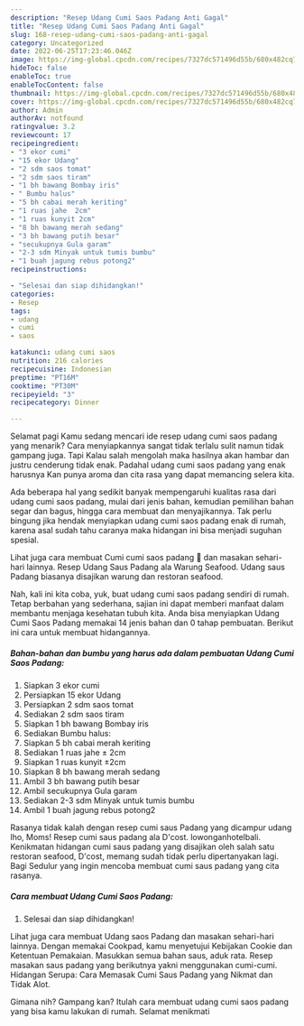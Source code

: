 ```yaml
---
description: "Resep Udang Cumi Saos Padang Anti Gagal"
title: "Resep Udang Cumi Saos Padang Anti Gagal"
slug: 168-resep-udang-cumi-saos-padang-anti-gagal
category: Uncategorized
date: 2022-06-25T17:23:46.046Z
image: https://img-global.cpcdn.com/recipes/7327dc571496d55b/680x482cq70/udang-cumi-saos-padang-foto-resep-utama.jpg
hideToc: false
enableToc: true
enableTocContent: false
thumbnail: https://img-global.cpcdn.com/recipes/7327dc571496d55b/680x482cq70/udang-cumi-saos-padang-foto-resep-utama.jpg
cover: https://img-global.cpcdn.com/recipes/7327dc571496d55b/680x482cq70/udang-cumi-saos-padang-foto-resep-utama.jpg
author: Admin
authorAv: notfound
ratingvalue: 3.2
reviewcount: 17
recipeingredient:
- "3 ekor cumi"
- "15 ekor Udang"
- "2 sdm saos tomat"
- "2 sdm saos tiram"
- "1 bh bawang Bombay iris"
- " Bumbu halus"
- "5 bh cabai merah keriting"
- "1 ruas jahe  2cm"
- "1 ruas kunyit 2cm"
- "8 bh bawang merah sedang"
- "3 bh bawang putih besar"
- "secukupnya Gula garam"
- "2-3 sdm Minyak untuk tumis bumbu"
- "1 buah jagung rebus potong2"
recipeinstructions:

- "Selesai dan siap dihidangkan!"
categories:
- Resep
tags:
- udang
- cumi
- saos

katakunci: udang cumi saos 
nutrition: 216 calories
recipecuisine: Indonesian
preptime: "PT16M"
cooktime: "PT30M"
recipeyield: "3"
recipecategory: Dinner

---
```



Selamat pagi Kamu sedang mencari ide resep udang cumi saos padang yang menarik? Cara menyiapkannya sangat tidak terlalu sulit namun tidak gampang juga. Tapi Kalau salah mengolah maka hasilnya akan hambar dan justru cenderung tidak enak. Padahal udang cumi saos padang yang enak harusnya Kan punya aroma dan cita rasa yang dapat memancing selera kita.


Ada beberapa hal yang sedikit banyak mempengaruhi kualitas rasa dari udang cumi saos padang, mulai dari jenis bahan, kemudian pemilihan bahan segar dan bagus, hingga cara membuat dan menyajikannya. Tak perlu bingung jika hendak menyiapkan udang cumi saos padang enak di rumah, karena asal sudah tahu caranya maka hidangan ini bisa menjadi suguhan spesial.

Lihat juga cara membuat Cumi cumi saos padang 🦑 dan masakan sehari-hari lainnya. Resep Udang Saus Padang ala Warung Seafood. Udang saus Padang biasanya disajikan warung dan restoran seafood.


Nah, kali ini kita coba, yuk, buat udang cumi saos padang sendiri di rumah. Tetap berbahan yang sederhana, sajian ini dapat memberi manfaat dalam membantu menjaga kesehatan tubuh kita. Anda bisa menyiapkan Udang Cumi Saos Padang memakai 14 jenis bahan dan 0 tahap pembuatan. Berikut ini cara untuk membuat hidangannya.

<!--inarticleads1-->

##### Bahan-bahan dan bumbu yang harus ada dalam pembuatan Udang Cumi Saos Padang:

1. Siapkan 3 ekor cumi
1. Persiapkan 15 ekor Udang
1. Persiapkan 2 sdm saos tomat
1. Sediakan 2 sdm saos tiram
1. Siapkan 1 bh bawang Bombay iris
1. Sediakan  Bumbu halus:
1. Siapkan 5 bh cabai merah keriting
1. Sediakan 1 ruas jahe ± 2cm
1. Siapkan 1 ruas kunyit ±2cm
1. Siapkan 8 bh bawang merah sedang
1. Ambil 3 bh bawang putih besar
1. Ambil secukupnya Gula garam
1. Sediakan 2-3 sdm Minyak untuk tumis bumbu
1. Ambil 1 buah jagung rebus potong2


Rasanya tidak kalah dengan resep cumi saus Padang yang dicampur udang lho, Moms! Resep cumi saus padang ala D&#39;cost. lowonganhotelbali. Kenikmatan hidangan cumi saus padang yang disajikan oleh salah satu restoran seafood, D&#39;cost, memang sudah tidak perlu dipertanyakan lagi. Bagi Sedulur yang ingin mencoba membuat cumi saus padang yang cita rasanya. 

<!--inarticleads2-->

##### Cara membuat Udang Cumi Saos Padang:


1. Selesai dan siap dihidangkan!

Lihat juga cara membuat Udang saos Padang dan masakan sehari-hari lainnya. Dengan memakai Cookpad, kamu menyetujui Kebijakan Cookie dan Ketentuan Pemakaian. Masukkan semua bahan saus, aduk rata. Resep masakan saus padang yang berikutnya yakni menggunakan cumi-cumi. Hidangan Serupa: Cara Memasak Cumi Saus Padang yang Nikmat dan Tidak Alot. 

Gimana nih? Gampang kan? Itulah cara membuat udang cumi saos padang yang bisa kamu lakukan di rumah. Selamat menikmati
